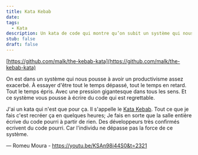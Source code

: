 ```yaml
---
title: Kata Kebab
date: 
tags:
  - Kata
description: Un kata de code qui montre qu’on subit un système qui nous pousse à écrire du code pourri.
stub: false
draft: false
---
```


[https://github.com/malk/the-kebab-kata](https://github.com/malk/the-kebab-kata)

On est dans un système qui nous pousse à avoir un productivisme assez exacerbé.
À essayer d'être tout le temps dépassé, tout le temps en retard. Tout le temps épris.
Avec une pression gigantesque dans tous les sens.
Et ce système vous pousse à écrire du code qui est regrettable.

J'ai un kata qui n'est que pour ça. Il s'appelle le [Kata Kebab](/kata-logue/kata-kebab).
Tout ce que je fais c'est recréer ça en quelques heures; Je fais en sorte que la salle entière écrive du code pourri à partir de rien.
Des développeurs très confirmés ecrivent du code pourri. Car l'individu ne dépasse pas la force de ce système.

— Romeu Moura - https://youtu.be/KSAn98i44S0&t=2321

